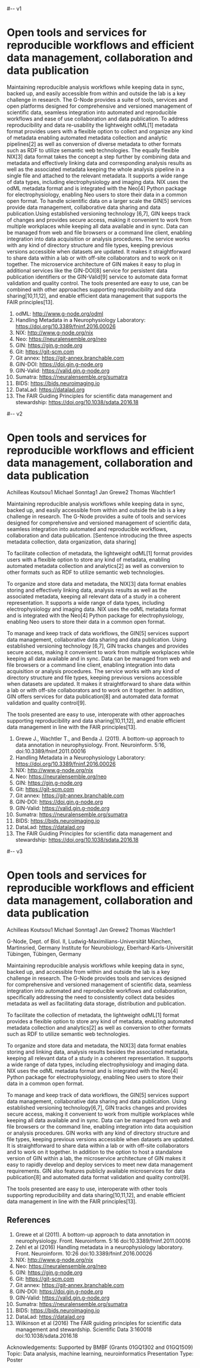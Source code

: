 #-- v1

# Open tools and services for reproducible workflows and efficient data management, collaboration and data publication

Maintaining reproducible analysis workflows while keeping data in sync, backed up, and easily accessible from within and outside the lab is a key challenge in research. The G-Node provides a suite of tools, services and open platforms designed for comprehensive and versioned management of scientific data, seamless integration into automated and reproducible workflows and ease of use collaboration and data publication.
To address reproducibility and data re-usability the lightweight odML[1] metadata format provides users with a flexible option to collect and organize any kind of metadata enabling automated metadata collection and analytic pipelines[2] as well as conversion of diverse metadata to other formats such as RDF to utilize semantic web technologies.
The equally flexible NIX[3] data format takes the concept a step further by combining data and metadata and effectively linking data and corresponding analysis results as well as the associated metadata keeping the whole analysis pipeline in a single file and attached to the relevant metadata. It supports a wide range of data types, including electrophysiology and imaging data. NIX uses the odML metadata format and is integrated with the Neo[4] Python package for electrophysiology, enabling Neo users to store their data in a common open format.
To handle scientific data on a larger scale the GIN[5] services provide data management, collaborative data sharing and data publication.Using established versioning technology [6,7], GIN keeps track of changes and provides secure access, making it convenient to work from multiple workplaces while keeping all data available and in sync. Data can be managed from web and file browsers or a command line client, enabling integration into data acquisition or analysis procedures. The service works with any kind of directory structure and file types, keeping previous versions accessible when datasets are updated. It makes it straightforward to share data within a lab or with off-site collaborators and to work on it together. The microservice architecture of GIN makes it easy to plug in additional services like the GIN-DOI[8] service for persistent data publication identifiers or the GIN-Valid[9] service to automate data format validation and quality control.
The tools presented are easy to use, can be combined with other approaches supporting reproducibility and data sharing[10,11,12], and enable efficient data management that supports the FAIR principles[13].


1. odML: http://www.g-node.org/odml 
2. Handling Metadata in a Neurophysiology Laboratory: https://doi.org/10.3389/fninf.2016.00026 
3. NIX: http://www.g-node.org/nix 
4. Neo: https://neuralensemble.org/neo 
5. GIN: https://gin.g-node.org 
6. Git: https://git-scm.com 
7. Git annex: https://git-annex.branchable.com
8. GIN-DOI: https://doi.gin.g-node.org
9. GIN-Valid: https://valid.gin.g-node.org
11. Sumatra: https://neuralensemble.org/sumatra 
10. BIDS: https://bids.neuroimaging.io 
12. DataLad: https://datalad.org 
13. The FAIR Guiding Principles for scientific data management and stewardship: https://doi.org/10.1038/sdata.2016.18 

#-- v2

# Open tools and services for reproducible workflows and efficient data management, collaboration and data publication

Achilleas Koutsou1 Michael Sonntag1 Jan Grewe2 Thomas Wachtler1

Maintaining reproducible analysis workflows while keeping data in sync, backed up, and easily accessible from within and outside the lab is a key challenge in research. The G-Node provides a suite of tools and services designed for comprehensive and versioned management of scientific data, seamless integration into automated and reproducible workflows, collaboration and data publication.
[Sentence introducing the three aspects metadata collection, data organization, data sharing]

To facilitate collection of metadata, the lightweight odML[1] format provides users with a flexible option to store any kind of metadata, enabling automated metadata collection and analytics[2] as well as conversion to other formats such as RDF to utilize semantic web technologies.

To organize and store data and metadata, the NIX[3] data format enables storing and effectively linking data, analysis results as well as the associated metadata, keeping all relevant data of a study in a coherent representation. It supports a wide range of data types, including electrophysiology and imaging data. NIX uses the odML metadata format and is integrated with the Neo[4] Python package for electrophysiology, enabling Neo users to store their data in a common open format.

To manage and keep track of data workflows, the GIN[5] services support data management, collaborative data sharing and data publication. Using established versioning technology [6,7], GIN tracks changes and provides secure access, making it convenient to work from multiple workplaces while keeping all data available and in sync. Data can be managed from web and file browsers or a command line client, enabling integration into data acquisition or analysis procedures. The service works with any kind of directory structure and file types, keeping previous versions accessible when datasets are updated. It makes it straightforward to share data within a lab or with off-site collaborators and to work on it together. In addition, GIN offers services for data publication[8] and automated data format validation and quality control[9].

The tools presented are easy to use, interoperate with other approaches supporting reproducibility and data sharing[10,11,12], and enable efficient data management in line with the FAIR principles[13].


1. Grewe J., Wachtler T., and Benda J. (2011). A bottom-up approach to data annotation in neurophysiology. Front. Neuroinform. 5:16, doi:10.3389/fninf.2011.00016
2. Handling Metadata in a Neurophysiology Laboratory: https://doi.org/10.3389/fninf.2016.00026
3. NIX: http://www.g-node.org/nix
4. Neo: https://neuralensemble.org/neo
5. GIN: https://gin.g-node.org
6. Git: https://git-scm.com
7. Git annex: https://git-annex.branchable.com
8. GIN-DOI: https://doi.gin.g-node.org
9. GIN-Valid: https://valid.gin.g-node.org
11. Sumatra: https://neuralensemble.org/sumatra
10. BIDS: https://bids.neuroimaging.io
12. DataLad: https://datalad.org
13. The FAIR Guiding Principles for scientific data management and stewardship: https://doi.org/10.1038/sdata.2016.18

#-- v3

# Open tools and services for reproducible workflows and efficient data management, collaboration and data publication

Achilleas Koutsou1 Michael Sonntag1 Jan Grewe2 Thomas Wachtler1

G-Node, Dept. of Biol. II, Ludwig-Maximilians-Universität München, Martinsried, Germany
Institute for Neurobiology, Eberhard-Karls-Universität Tübingen, Tübingen, Germany

Maintaining reproducible analysis workflows while keeping data in sync, backed up, and accessible from within and outside the lab is a key challenge in research. The G-Node provides tools and services designed for comprehensive and versioned management of scientific data, seamless integration into automated and reproducible workflows and collaboration, specifically addressing the need to consistently collect data besides metadata as well as facilitating data storage, distribution and publication.

To facilitate the collection of metadata, the lightweight odML[1] format provides a flexible option to store any kind of metadata, enabling automated metadata collection and analytics[2] as well as conversion to other formats such as RDF to utilize semantic web technologies.

To organize and store data and metadata, the NIX[3] data format enables storing and linking data, analysis results besides the associated metadata, keeping all relevant data of a study in a coherent representation. It supports a wide range of data types, including electrophysiology and imaging data. NIX uses the odML metadata format and is integrated with the Neo[4] Python package for electrophysiology, enabling Neo users to store their data in a common open format.

To manage and keep track of data workflows, the GIN[5] services support data management, collaborative data sharing and data publication. Using established versioning technology[6,7], GIN tracks changes and provides secure access, making it convenient to work from multiple workplaces while keeping all data available and in sync. Data can be managed from web and file browsers or the command line, enabling integration into data acquisition or analysis procedures. GIN works with any kind of directory structure and file types, keeping previous versions accessible when datasets are updated. It is straightforward to share data within a lab or with off-site collaborators and to work on it together. In addition to the option to host a standalone version of GIN within a lab, the microservice architecture of GIN makes it easy to rapidly develop and deploy services to meet new data management requirements. GIN also features publicly available microservices for data publication[8] and automated data format validation and quality control[9].

The tools presented are easy to use, interoperate with other tools supporting reproducibility and data sharing[10,11,12], and enable efficient data management in line with the FAIR principles[13].


## References

1. Grewe et al (2011). A bottom-up approach to data annotation in neurophysiology. Front. Neuroinform. 5:16
    doi:10.3389/fninf.2011.00016
2. Zehl et al (2016) Handling metadata in a neurophysiology laboratory. Front. Neuroinform. 10:26
    doi:10.3389/fninf.2016.00026
3. NIX: http://www.g-node.org/nix
4. Neo: https://neuralensemble.org/neo
5. GIN: https://gin.g-node.org
6. Git: https://git-scm.com
7. Git annex: https://git-annex.branchable.com
8. GIN-DOI: https://doi.gin.g-node.org
9. GIN-Valid: https://valid.gin.g-node.org
11. Sumatra: https://neuralensemble.org/sumatra
10. BIDS: https://bids.neuroimaging.io
12. DataLad: https://datalad.org
13. Wilkinson et al (2016) The FAIR guiding principles for scientific data management and stewardship. Scientific Data 3:160018
    doi:10.1038/sdata.2016.18

Acknowledgements: Supported by BMBF (Grants 01GQ1302 and 01GQ1509)
Topic: Data analysis, machine learning, neuroinformatics
Presentation Type: Poster
